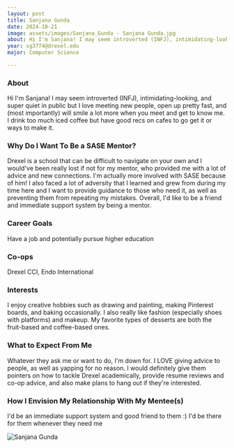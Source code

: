 ```yaml
---
layout: post
title: Sanjana Gunda 
date: 2024-10-21
image: assets/images/Sanjana_Gunda - Sanjana Gunda.jpg
about: Hi I'm Sanjana! I may seem introverted (INFJ), intimidating-looking, and super quiet in public but I love meeting new people, open up pretty fast, and (most importantly) will smile a lot more when you meet and get to know me. I drink too much iced coffee but have good recs on cafes to go get it or ways to make it. 
year: sg3774@drexel.edu
major: Computer Science

---
```


### About

Hi I'm Sanjana! I may seem introverted (INFJ), intimidating-looking, and super quiet in public but I love meeting new people, open up pretty fast, and (most importantly) will smile a lot more when you meet and get to know me. I drink too much iced coffee but have good recs on cafes to go get it or ways to make it. 

### Why Do I Want To Be a SASE Mentor?

Drexel is a school that can be difficult to navigate on your own and I would've been really lost if not for my mentor, who provided me with a lot of advice and new connections. I'm actually more involved with SASE because of him! I also faced a lot of adversity that I learned and grew from during my time here and I want to provide guidance to those who need it, as well as preventing them from repeating my mistakes. Overall, I'd like to be a friend and immediate support system by being a mentor.

### Career Goals

Have a job and potentially pursue higher education

### Co-ops

Drexel CCI, Endo International

### Interests

I enjoy creative hobbies such as drawing and painting, making Pinterest boards, and baking occasionally. I also really like fashion (especially shoes with platforms) and makeup. My favorite types of desserts are both the fruit-based and coffee-based ones. 

### What to Expect From Me

Whatever they ask me or want to do, I'm down for. I LOVE giving advice to people, as well as yapping for no reason. I would definitely give them pointers on how to tackle Drexel academically, provide resume reviews and co-op advice, and also make plans to hang out if they're interested. 

### How I Envision My Relationship With My Mentee(s) 

I'd be an immediate support system and good friend to them :) I'd be there for them whenever they need me 

<div class="text-center my-5">
    <img src="https://sase-drexel.github.io/mentorship-2024/assets/images/Sanjana_Gunda - Sanjana Gunda.jpg" alt="Sanjana Gunda" class="rounded post-img" />
</div>
